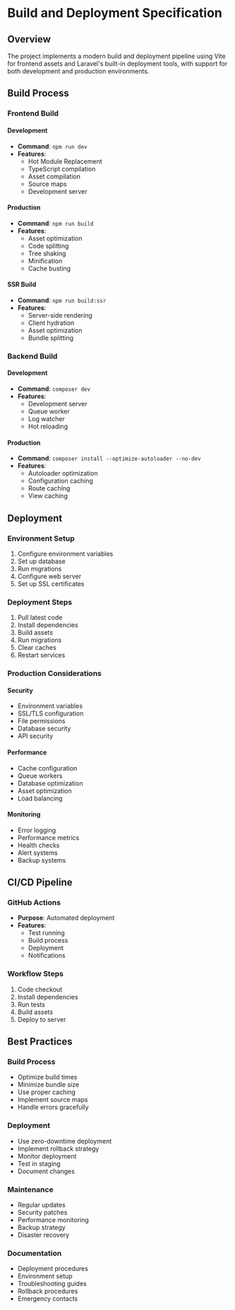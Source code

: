 # Build and Deployment Specification

## Overview
The project implements a modern build and deployment pipeline using Vite for frontend assets and Laravel's built-in deployment tools, with support for both development and production environments.

## Build Process

### Frontend Build

#### Development
- **Command**: `npm run dev`
- **Features**:
  - Hot Module Replacement
  - TypeScript compilation
  - Asset compilation
  - Source maps
  - Development server

#### Production
- **Command**: `npm run build`
- **Features**:
  - Asset optimization
  - Code splitting
  - Tree shaking
  - Minification
  - Cache busting

#### SSR Build
- **Command**: `npm run build:ssr`
- **Features**:
  - Server-side rendering
  - Client hydration
  - Asset optimization
  - Bundle splitting

### Backend Build

#### Development
- **Command**: `composer dev`
- **Features**:
  - Development server
  - Queue worker
  - Log watcher
  - Hot reloading

#### Production
- **Command**: `composer install --optimize-autoloader --no-dev`
- **Features**:
  - Autoloader optimization
  - Configuration caching
  - Route caching
  - View caching

## Deployment

### Environment Setup
1. Configure environment variables
2. Set up database
3. Run migrations
4. Configure web server
5. Set up SSL certificates

### Deployment Steps
1. Pull latest code
2. Install dependencies
3. Build assets
4. Run migrations
5. Clear caches
6. Restart services

### Production Considerations

#### Security
- Environment variables
- SSL/TLS configuration
- File permissions
- Database security
- API security

#### Performance
- Cache configuration
- Queue workers
- Database optimization
- Asset optimization
- Load balancing

#### Monitoring
- Error logging
- Performance metrics
- Health checks
- Alert systems
- Backup systems

## CI/CD Pipeline

### GitHub Actions
- **Purpose**: Automated deployment
- **Features**:
  - Test running
  - Build process
  - Deployment
  - Notifications

### Workflow Steps
1. Code checkout
2. Install dependencies
3. Run tests
4. Build assets
5. Deploy to server

## Best Practices

### Build Process
- Optimize build times
- Minimize bundle size
- Use proper caching
- Implement source maps
- Handle errors gracefully

### Deployment
- Use zero-downtime deployment
- Implement rollback strategy
- Monitor deployment
- Test in staging
- Document changes

### Maintenance
- Regular updates
- Security patches
- Performance monitoring
- Backup strategy
- Disaster recovery

### Documentation
- Deployment procedures
- Environment setup
- Troubleshooting guides
- Rollback procedures
- Emergency contacts 